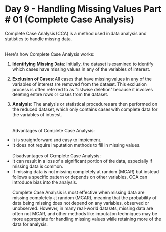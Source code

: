 <h1>Day 9 - Handling Missing Values Part # 01 (Complete Case Analysis)</h1>


Complete Case Analysis (CCA) is a method used in data analysis and statistics to handle missing data.
<br><br><br>
Here's how Complete Case Analysis works:
<br>
1. **Identifying Missing Data**: Initially, the dataset is examined to identify which cases have missing values in any of the variables of interest.<br>

2. **Exclusion of Cases**: All cases that have missing values in any of the variables of interest are removed from the dataset. This exclusion process is often referred to as "listwise deletion" because it involves deleting entire rows or cases from the dataset.<br>

3. **Analysis**: The analysis or statistical procedures are then performed on the reduced dataset, which only contains cases with complete data for the variables of interest.<br>
<br><br>
Advantages of Complete Case Analysis:
- It is straightforward and easy to implement.
- It does not require imputation methods to fill in missing values.
<br><br>
Disadvantages of Complete Case Analysis:
- It can result in a loss of a significant portion of the data, especially if missing data is common.
- If missing data is not missing completely at random (MCAR) but instead follows a specific pattern or depends on other variables, CCA can introduce bias into the analysis.
<br><br>
Complete Case Analysis is most effective when missing data are missing completely at random (MCAR), meaning that the probability of data being missing does not depend on any variables, observed or unobserved. However, in many real-world datasets, missing data are often not MCAR, and other methods like imputation techniques may be more appropriate for handling missing values while retaining more of the data for analysis.
